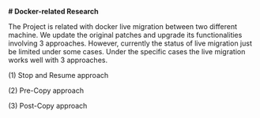 <b># Docker-related Research</b>

The Project is related with docker live migration between two different machine.
We update the original patches and upgrade its functionalities involving 3 approaches.
However, currently the status of live migration just be limited under some cases. 
Under the specific cases the live migration works well with 3 approaches.

(1) Stop and Resume approach

(2) Pre-Copy approach

(3) Post-Copy approach

